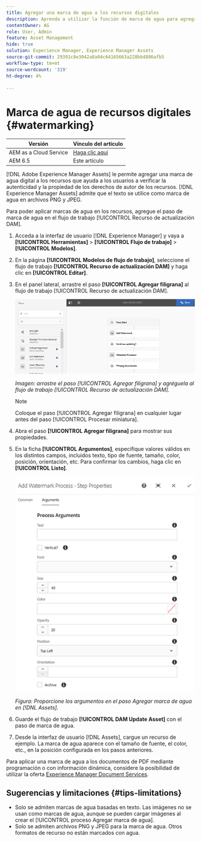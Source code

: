 ```yaml
---
title: Agregar una marca de agua a los recursos digitales
description: Aprenda a utilizar la función de marca de agua para agregar una marca de agua digital a los recursos.
contentOwner: AG
role: User, Admin
feature: Asset Management
hide: true
solution: Experience Manager, Experience Manager Assets
source-git-commit: 29391c8e3042a8a04c64165663a228bb4886afb5
workflow-type: tm+mt
source-wordcount: '319'
ht-degree: 4%

---
```


# Marca de agua de recursos digitales {#watermarking}

| Versión | Vínculo del artículo |
| -------- | ---------------------------- |
| AEM as a Cloud Service | [Haga clic aquí](https://experienceleague.adobe.com/docs/experience-manager-cloud-service/content/assets/manage/watermark-assets.html?lang=es) |
| AEM 6.5 | Este artículo |

[!DNL Adobe Experience Manager Assets] le permite agregar una marca de agua digital a los recursos que ayuda a los usuarios a verificar la autenticidad y la propiedad de los derechos de autor de los recursos. [!DNL Experience Manager Assets] admite que el texto se utilice como marca de agua en archivos PNG y JPEG.

Para poder aplicar marcas de agua en los recursos, agregue el paso de marca de agua en el flujo de trabajo [!UICONTROL Recurso de actualización DAM].

1. Acceda a la interfaz de usuario [!DNL Experience Manager] y vaya a **[!UICONTROL Herramientas]** > **[!UICONTROL Flujo de trabajo]** > **[!UICONTROL Modelos]**.
1. En la página **[!UICONTROL Modelos de flujo de trabajo]**, seleccione el flujo de trabajo **[!UICONTROL Recurso de actualización DAM]** y haga clic en **[!UICONTROL Editar]**.

1. En el panel lateral, arrastre el paso **[!UICONTROL Agregar filigrana]** al flujo de trabajo [!UICONTROL Recurso de actualización DAM].

   ![Arrastre el paso [!UICONTROL Agregar filigrana] y agréguela al flujo de trabajo [!UICONTROL Recurso de actualización DAM]](assets/add_watermark_step_aem_assets.png)

   *Imagen: arrastre el paso [!UICONTROL Agregar filigrana] y agréguela al flujo de trabajo [!UICONTROL Recurso de actualización DAM].*

   >[!NOTE]
   >
   >Coloque el paso [!UICONTROL Agregar filigrana] en cualquier lugar antes del paso [!UICONTROL Procesar miniatura].

1. Abra el paso **[!UICONTROL Agregar filigrana]** para mostrar sus propiedades.
1. En la ficha **[!UICONTROL Argumentos]**, especifique valores válidos en los distintos campos, incluidos texto, tipo de fuente, tamaño, color, posición, orientación, etc. Para confirmar los cambios, haga clic en **[!UICONTROL Listo]**.

   ![Proporcione los argumentos en el paso Agregar marca de agua en [!DNL Assets]](assets/arguments_add_watermark_aem_assets.png)

   *Figura: Proporcione los argumentos en el paso Agregar marca de agua en [!DNL Assets].*

1. Guarde el flujo de trabajo **[!UICONTROL DAM Update Asset]** con el paso de marca de agua.
1. Desde la interfaz de usuario [!DNL Assets], cargue un recurso de ejemplo. La marca de agua aparece con el tamaño de fuente, el color, etc., en la posición configurada en los pasos anteriores.

Para aplicar una marca de agua a los documentos de PDF mediante programación o con información dinámica, considere la posibilidad de utilizar la oferta [Experience Manager Document Services](/help/forms/using/overview-aem-document-services.md).

## Sugerencias y limitaciones {#tips-limitations}

* Solo se admiten marcas de agua basadas en texto. Las imágenes no se usan como marcas de agua, aunque se pueden cargar imágenes al crear el [!UICONTROL proceso Agregar marca de agua].
* Solo se admiten archivos PNG y JPEG para la marca de agua. Otros formatos de recurso no están marcados con agua.
